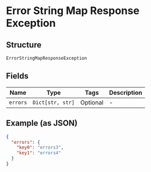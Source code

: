 
# Error String Map Response Exception

## Structure

`ErrorStringMapResponseException`

## Fields

| Name | Type | Tags | Description |
|  --- | --- | --- | --- |
| `errors` | `Dict[str, str]` | Optional | - |

## Example (as JSON)

```json
{
  "errors": {
    "key0": "errors3",
    "key1": "errors4"
  }
}
```

